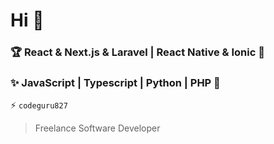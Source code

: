 # Hi 👋

<!--
**codeguru827/codeguru827** is a ✨ _special_ ✨ repository because its `README.md` (this file) appears on your GitHub profile.

Here are some ideas to get you started:

- 🔭 I’m currently working on ...
- 🌱 I’m currently learning ...
- 👯 I’m looking to collaborate on ...
- 🤔 I’m looking for help with ...
- 💬 Ask me about ...
- 📫 How to reach me: ...
- 😄 Pronouns: ...
- ⚡ Fun fact: ...
-->

### 🏆 React & Next.js & Laravel | React Native & Ionic 📱
### ✨ JavaScript | Typescript | Python | PHP 🌱

⚡ `codeguru827`

> Freelance Software Developer
> 
